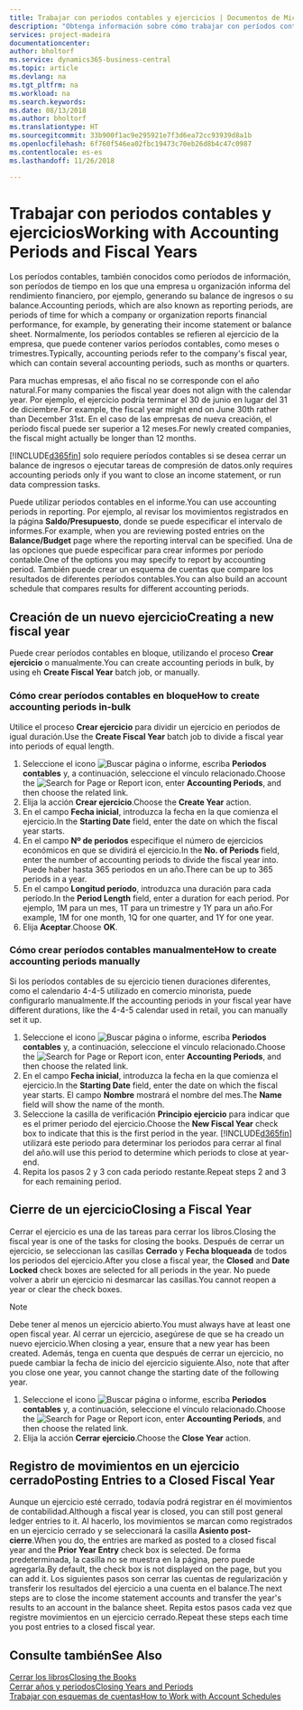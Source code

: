 ```yaml
---
title: Trabajar con periodos contables y ejercicios | Documentos de Microsoft
description: "Obtenga información sobre cómo trabajar con períodos contables para definir cuándo empresa elabora los informes de rendimiento financiero."
services: project-madeira
documentationcenter: 
author: bholtorf
ms.service: dynamics365-business-central
ms.topic: article
ms.devlang: na
ms.tgt_pltfrm: na
ms.workload: na
ms.search.keywords: 
ms.date: 08/13/2018
ms.author: bholtorf
ms.translationtype: HT
ms.sourcegitcommit: 33b900f1ac9e295921e7f3d6ea72cc93939d8a1b
ms.openlocfilehash: 6f760f546ea02fbc19473c70eb26d8b4c47c0987
ms.contentlocale: es-es
ms.lasthandoff: 11/26/2018

---
```

# <a name="working-with-accounting-periods-and-fiscal-years"></a><span data-ttu-id="1c43f-103">Trabajar con periodos contables y ejercicios</span><span class="sxs-lookup"><span data-stu-id="1c43f-103">Working with Accounting Periods and Fiscal Years</span></span>
<span data-ttu-id="1c43f-104">Los períodos contables, también conocidos como períodos de información, son períodos de tiempo en los que una empresa u organización informa del rendimiento financiero, por ejemplo, generando su balance de ingresos o su balance.</span><span class="sxs-lookup"><span data-stu-id="1c43f-104">Accounting periods, which are also known as reporting periods, are periods of time for which a company or organization reports financial performance, for example, by generating their income statement or balance sheet.</span></span> <span data-ttu-id="1c43f-105">Normalmente, los períodos contables se refieren al ejercicio de la empresa, que puede contener varios períodos contables, como meses o trimestres.</span><span class="sxs-lookup"><span data-stu-id="1c43f-105">Typically, accounting periods refer to the company's fiscal year, which can contain several accounting periods, such as months or quarters.</span></span>

<span data-ttu-id="1c43f-106">Para muchas empresas, el año fiscal no se corresponde con el año natural.</span><span class="sxs-lookup"><span data-stu-id="1c43f-106">For many companies the fiscal year does not align with the calendar year.</span></span> <span data-ttu-id="1c43f-107">Por ejemplo, el ejercicio podría terminar el 30 de junio en lugar del 31 de diciembre.</span><span class="sxs-lookup"><span data-stu-id="1c43f-107">For example, the fiscal year might end on June 30th rather than December 31st.</span></span> <span data-ttu-id="1c43f-108">En el caso de las empresas de nueva creación, el período fiscal puede ser superior a 12 meses.</span><span class="sxs-lookup"><span data-stu-id="1c43f-108">For newly created companies, the fiscal might actually be longer than 12 months.</span></span> 

[!INCLUDE[d365fin](includes/d365fin_md.md)] <span data-ttu-id="1c43f-109">solo requiere períodos contables si se desea cerrar un balance de ingresos o ejecutar tareas de compresión de datos.</span><span class="sxs-lookup"><span data-stu-id="1c43f-109">only requires accounting periods only if you want to close an income statement, or run data compression tasks.</span></span> 

<span data-ttu-id="1c43f-110">Puede utilizar periodos contables en el informe.</span><span class="sxs-lookup"><span data-stu-id="1c43f-110">You can use accounting periods in reporting.</span></span> <span data-ttu-id="1c43f-111">Por ejemplo, al revisar los movimientos registrados en la página **Saldo/Presupuesto**, donde se puede especificar el intervalo de informes.</span><span class="sxs-lookup"><span data-stu-id="1c43f-111">For example, when you are reviewing posted entries on the **Balance/Budget** page where the reporting interval can be specified.</span></span> <span data-ttu-id="1c43f-112">Una de las opciones que puede especificar para crear informes por período contable.</span><span class="sxs-lookup"><span data-stu-id="1c43f-112">One of the options you may specify to report by accounting period.</span></span> <span data-ttu-id="1c43f-113">También puede crear un esquema de cuentas que compare los resultados de diferentes períodos contables.</span><span class="sxs-lookup"><span data-stu-id="1c43f-113">You can also build an account schedule that compares results for different accounting periods.</span></span>

## <a name="creating-a-new-fiscal-year"></a><span data-ttu-id="1c43f-114">Creación de un nuevo ejercicio</span><span class="sxs-lookup"><span data-stu-id="1c43f-114">Creating a new fiscal year</span></span>
<span data-ttu-id="1c43f-115">Puede crear períodos contables en bloque, utilizando el proceso **Crear ejercicio** o manualmente.</span><span class="sxs-lookup"><span data-stu-id="1c43f-115">You can create accounting periods in bulk, by using eh **Create Fiscal Year** batch job, or manually.</span></span>

### <a name="how-to-create-accounting-periods-in-bulk"></a><span data-ttu-id="1c43f-116">Cómo crear períodos contables en bloque</span><span class="sxs-lookup"><span data-stu-id="1c43f-116">How to create accounting periods in-bulk</span></span>
<span data-ttu-id="1c43f-117">Utilice el proceso **Crear ejercicio** para dividir un ejercicio en periodos de igual duración.</span><span class="sxs-lookup"><span data-stu-id="1c43f-117">Use the **Create Fiscal Year** batch job to divide a fiscal year into periods of equal length.</span></span>  

1. <span data-ttu-id="1c43f-118">Seleccione el icono ![Buscar página o informe](media/ui-search/search_small.png "icono Buscar página o informe"), escriba **Periodos contables** y, a continuación, seleccione el vínculo relacionado.</span><span class="sxs-lookup"><span data-stu-id="1c43f-118">Choose the ![Search for Page or Report](media/ui-search/search_small.png "Search for Page or Report icon") icon, enter **Accounting Periods**, and then choose the related link.</span></span>  
2. <span data-ttu-id="1c43f-119">Elija la acción **Crear ejercicio**.</span><span class="sxs-lookup"><span data-stu-id="1c43f-119">Choose the **Create Year** action.</span></span>  <!--What about the Scheduling option? Should we mention that? There's also the Report Output Type field...-->
3. <span data-ttu-id="1c43f-120">En el campo **Fecha inicial**, introduzca la fecha en la que comienza el ejercicio.</span><span class="sxs-lookup"><span data-stu-id="1c43f-120">In the **Starting Date** field, enter the date on which the fiscal year starts.</span></span>  
4. <span data-ttu-id="1c43f-121">En el campo **Nº de periodos** especifique el número de ejercicios económicos en que se dividirá el ejercicio.</span><span class="sxs-lookup"><span data-stu-id="1c43f-121">In the **No. of Periods** field, enter the number of accounting periods to divide the fiscal year into.</span></span> <span data-ttu-id="1c43f-122">Puede haber hasta 365 periodos en un año.</span><span class="sxs-lookup"><span data-stu-id="1c43f-122">There can be up to 365 periods in a year.</span></span>  
5. <span data-ttu-id="1c43f-123">En el campo **Longitud período**, introduzca una duración para cada período.</span><span class="sxs-lookup"><span data-stu-id="1c43f-123">In the **Period Length** field, enter a duration for each period.</span></span> <span data-ttu-id="1c43f-124">Por ejemplo, 1M para un mes, 1T para un trimestre y 1Y para un año.</span><span class="sxs-lookup"><span data-stu-id="1c43f-124">For example, 1M for one month, 1Q for one quarter, and 1Y for one year.</span></span>  
6. <span data-ttu-id="1c43f-125">Elija **Aceptar**.</span><span class="sxs-lookup"><span data-stu-id="1c43f-125">Choose **OK**.</span></span>  

### <a name="how-to-create-accounting-periods-manually"></a><span data-ttu-id="1c43f-126">Cómo crear períodos contables manualmente</span><span class="sxs-lookup"><span data-stu-id="1c43f-126">How to create accounting periods manually</span></span>
<span data-ttu-id="1c43f-127">Si los períodos contables de su ejercicio tienen duraciones diferentes, como el calendario 4-4-5 utilizado en comercio minorista, puede configurarlo manualmente.</span><span class="sxs-lookup"><span data-stu-id="1c43f-127">If the accounting periods in your fiscal year have different durations, like the 4-4-5 calendar used in retail, you can manually set it up.</span></span>  
  
1. <span data-ttu-id="1c43f-128">Seleccione el icono ![Buscar página o informe](media/ui-search/search_small.png "icono Buscar página o informe"), escriba **Periodos contables** y, a continuación, seleccione el vínculo relacionado.</span><span class="sxs-lookup"><span data-stu-id="1c43f-128">Choose the ![Search for Page or Report](media/ui-search/search_small.png "Search for Page or Report icon") icon, enter **Accounting Periods**, and then choose the related link.</span></span>  
2. <span data-ttu-id="1c43f-129">En el campo **Fecha inicial**, introduzca la fecha en la que comienza el ejercicio.</span><span class="sxs-lookup"><span data-stu-id="1c43f-129">In the **Starting Date** field, enter the date on which the fiscal year starts.</span></span> <span data-ttu-id="1c43f-130">El campo **Nombre** mostrará el nombre del mes.</span><span class="sxs-lookup"><span data-stu-id="1c43f-130">The **Name** field will show the name of the month.</span></span>  
3. <span data-ttu-id="1c43f-131">Seleccione la casilla de verificación **Principio ejercicio** para indicar que es el primer periodo del ejercicio.</span><span class="sxs-lookup"><span data-stu-id="1c43f-131">Choose the **New Fiscal Year** check box to indicate that this is the first period in the year.</span></span> [!INCLUDE[d365fin](includes/d365fin_md.md)] <span data-ttu-id="1c43f-132">utilizará este periodo para determinar los periodos para cerrar al final del año.</span><span class="sxs-lookup"><span data-stu-id="1c43f-132">will use this period to determine which periods to close at year-end.</span></span>
4. <span data-ttu-id="1c43f-133">Repita los pasos 2 y 3 con cada periodo restante.</span><span class="sxs-lookup"><span data-stu-id="1c43f-133">Repeat steps 2 and 3 for each remaining period.</span></span>  

## <a name="closing-a-fiscal-year"></a><span data-ttu-id="1c43f-134">Cierre de un ejercicio</span><span class="sxs-lookup"><span data-stu-id="1c43f-134">Closing a Fiscal Year</span></span>
<span data-ttu-id="1c43f-135">Cerrar el ejercicio es una de las tareas para cerrar los libros.</span><span class="sxs-lookup"><span data-stu-id="1c43f-135">Closing the fiscal year is one of the tasks for closing the books.</span></span> <span data-ttu-id="1c43f-136">Después de cerrar un ejercicio, se seleccionan las casillas **Cerrado** y **Fecha bloqueada** de todos los periodos del ejercicio.</span><span class="sxs-lookup"><span data-stu-id="1c43f-136">After you close a fiscal year, the **Closed** and **Date Locked** check boxes are selected for all periods in the year.</span></span> <span data-ttu-id="1c43f-137">No puede volver a abrir un ejercicio ni desmarcar las casillas.</span><span class="sxs-lookup"><span data-stu-id="1c43f-137">You cannot reopen a year or clear the check boxes.</span></span>

> [!NOTE]  
>  <span data-ttu-id="1c43f-138">Debe tener al menos un ejercicio abierto.</span><span class="sxs-lookup"><span data-stu-id="1c43f-138">You must always have at least one open fiscal year.</span></span> <span data-ttu-id="1c43f-139">Al cerrar un ejercicio, asegúrese de que se ha creado un nuevo ejercicio.</span><span class="sxs-lookup"><span data-stu-id="1c43f-139">When closing a year, ensure that a new year has been created.</span></span> <span data-ttu-id="1c43f-140">Además, tenga en cuenta que después de cerrar un ejercicio, no puede cambiar la fecha de inicio del ejercicio siguiente.</span><span class="sxs-lookup"><span data-stu-id="1c43f-140">Also, note that after you close one year, you cannot change the starting date of the following year.</span></span>

1. <span data-ttu-id="1c43f-141">Seleccione el icono ![Buscar página o informe](media/ui-search/search_small.png "icono Buscar página o informe"), escriba **Periodos contables** y, a continuación, seleccione el vínculo relacionado.</span><span class="sxs-lookup"><span data-stu-id="1c43f-141">Choose the ![Search for Page or Report](media/ui-search/search_small.png "Search for Page or Report icon") icon, enter **Accounting Periods**, and then choose the related link.</span></span>  
2. <span data-ttu-id="1c43f-142">Elija la acción **Cerrar ejercicio**.</span><span class="sxs-lookup"><span data-stu-id="1c43f-142">Choose the **Close Year** action.</span></span>  

## <a name="posting-entries-to-a-closed-fiscal-year"></a><span data-ttu-id="1c43f-143">Registro de movimientos en un ejercicio cerrado</span><span class="sxs-lookup"><span data-stu-id="1c43f-143">Posting Entries to a Closed Fiscal Year</span></span>
<span data-ttu-id="1c43f-144">Aunque un ejercicio esté cerrado, todavía podrá registrar en él movimientos de contabilidad.</span><span class="sxs-lookup"><span data-stu-id="1c43f-144">Although a fiscal year is closed, you can still post general ledger entries to it.</span></span> <span data-ttu-id="1c43f-145">Al hacerlo, los movimientos se marcan como registrados en un ejercicio cerrado y se seleccionará la casilla **Asiento post-cierre**.</span><span class="sxs-lookup"><span data-stu-id="1c43f-145">When you do, the entries are marked as posted to a closed fiscal year and the **Prior Year Entry** check box is selected.</span></span> <span data-ttu-id="1c43f-146">De forma predeterminada, la casilla no se muestra en la página, pero puede agregarla.</span><span class="sxs-lookup"><span data-stu-id="1c43f-146">By default, the check box is not displayed on the page, but you can add it.</span></span> <span data-ttu-id="1c43f-147">Los siguientes pasos son cerrar las cuentas de regularización y transferir los resultados del ejercicio a una cuenta en el balance.</span><span class="sxs-lookup"><span data-stu-id="1c43f-147">The next steps are to close the income statement accounts and transfer the year's results to an account in the balance sheet.</span></span> <span data-ttu-id="1c43f-148">Repita estos pasos cada vez que registre movimientos en un ejercicio cerrado.</span><span class="sxs-lookup"><span data-stu-id="1c43f-148">Repeat these steps each time you post entries to a closed fiscal year.</span></span>

## <a name="see-also"></a><span data-ttu-id="1c43f-149">Consulte también</span><span class="sxs-lookup"><span data-stu-id="1c43f-149">See Also</span></span>
[<span data-ttu-id="1c43f-150">Cerrar los libros</span><span class="sxs-lookup"><span data-stu-id="1c43f-150">Closing the Books</span></span>](year-close-books.md)  
[<span data-ttu-id="1c43f-151">Cerrar años y periodos</span><span class="sxs-lookup"><span data-stu-id="1c43f-151">Closing Years and Periods</span></span>](year-close-years-periods.md)  
[<span data-ttu-id="1c43f-152">Trabajar con esquemas de cuentas</span><span class="sxs-lookup"><span data-stu-id="1c43f-152">How to Work with Account Schedules</span></span>](bi-how-work-account-schedule.md)  
  






